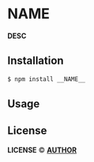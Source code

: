 # __NAME__

__DESC__

## Installation

```bash
$ npm install __NAME__
```

## Usage

## License

__LICENSE__ © [__AUTHOR__](#)
